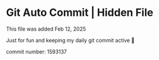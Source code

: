 # Git Auto Commit | Hidden File

This file was added Feb 12, 2025

Just for fun and keeping my daily git commit active 🤪

commit number: 1593137
